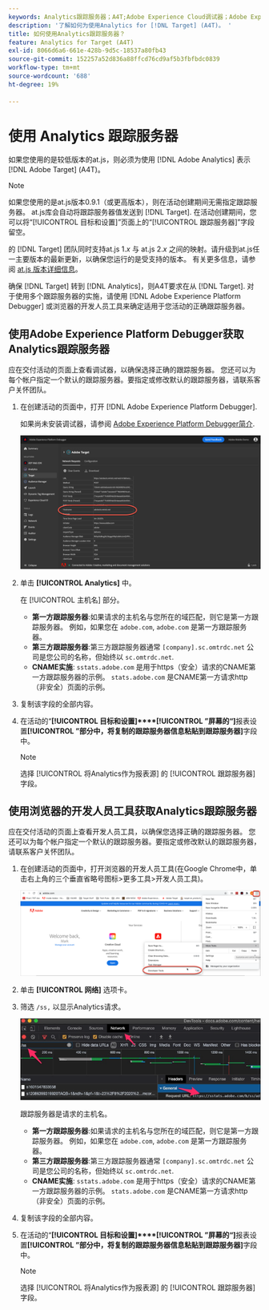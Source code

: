 ```yaml
---
keywords: Analytics跟踪服务器；A4T;Adobe Experience Cloud调试器；Adobe Experience Platform调试器；报表源；开发人员工具
description: '了解如何为使用Analytics for [!DNL Target] (A4T)。 '
title: 如何使用Analytics跟踪服务器？
feature: Analytics for Target (A4T)
exl-id: 8066d6a6-661e-428b-9d5c-18537a80fb43
source-git-commit: 152257a52d836a88ffcd76cd9af5b3fbfbdc0839
workflow-type: tm+mt
source-wordcount: '688'
ht-degree: 19%

---
```


# 使用 Analytics 跟踪服务器

如果您使用的是较低版本的at.js，则必须为使用 [!DNL Adobe Analytics] 表示 [!DNL Adobe Target] (A4T)。

>[!NOTE]
>
>如果您使用的是at.js版本0.9.1（或更高版本），则在活动创建期间无需指定跟踪服务器。 at.js库会自动将跟踪服务器值发送到 [!DNL Target]. 在活动创建期间，您可以将“[!UICONTROL 目标和设置]”页面上的“[!UICONTROL 跟踪服务器]”字段留空。
>
>的 [!DNL Target] 团队同时支持at.js 1.*x* 与 at.js 2.*x* 之间的映射。请升级到at.js任一主要版本的最新更新，以确保您运行的是受支持的版本。 有关更多信息，请参阅 [at.js 版本详细信息](/help/main/c-implementing-target/c-implementing-target-for-client-side-web/target-atjs-versions.md)。

确保 [!DNL Target] 转到 [!DNL Analytics]，则A4T要求在从 [!DNL Target]. 对于使用多个跟踪服务器的实施，请使用 [!DNL Adobe Experience Platform Debugger] 或浏览器的开发人员工具来确定适用于您活动的正确跟踪服务器。

## 使用Adobe Experience Platform Debugger获取Analytics跟踪服务器

应在交付活动的页面上查看调试器，以确保选择正确的跟踪服务器。 您还可以为每个帐户指定一个默认的跟踪服务器。要指定或修改默认的跟踪服务器，请联系客户关怀团队。

1. 在创建活动的页面中，打开 [!DNL Adobe Experience Platform Debugger].

   如果尚未安装调试器，请参阅 [Adobe Experience Platform Debugger简介](https://experienceleague.adobe.com/docs/platform-learn/tutorials/data-ingestion/web-sdk/introduction-to-the-experience-platform-debugger.html).

   ![](assets/Screen_DebuggerTrackServ.png)

1. 单击 **[!UICONTROL Analytics]** 中。

   在 [!UICONTROL 主机名] 部分。

   * **第一方跟踪服务器**:如果请求的主机名与您所在的域匹配，则它是第一方跟踪服务器。 例如，如果您在 `adobe.com`, `adobe.com` 是第一方跟踪服务器。
   * **第三方跟踪服务器**:第三方跟踪服务器通常 `[company].sc.omtrdc.net` 公司是您公司的名称，但始终以 `sc.omtrdc.net`.
   * **CNAME实施**: `sstats.adobe.com` 是用于https（安全）请求的CNAME第一方跟踪服务器的示例。 `stats.adobe.com` 是CNAME第一方请求http（非安全）页面的示例。

1. 复制该字段的全部内容。

1. 在活动的“**[!UICONTROL 目标和设置]****[!UICONTROL ”屏幕的“]**&#x200B;报表设置&#x200B;**[!UICONTROL ”部分中，将复制的跟踪服务器信息粘贴到跟踪服务器]**&#x200B;字段中。

   >[!NOTE]
   >
   >选择 [!UICONTROL 将Analytics作为报表源] 的 [!UICONTROL 跟踪服务器] 字段。

## 使用浏览器的开发人员工具获取Analytics跟踪服务器

应在交付活动的页面上查看开发人员工具，以确保您选择正确的跟踪服务器。 您还可以为每个帐户指定一个默认的跟踪服务器。要指定或修改默认的跟踪服务器，请联系客户关怀团队。

1. 在创建活动的页面中，打开浏览器的开发人员工具(在Google Chrome中，单击右上角的三个垂直省略号图标>更多工具>开发人员工具)。

   ![Chrome开发人员工具](/help/main/c-integrating-target-with-mac/a4t/assets/chrome-dev-tools.png)

1. 单击 **[!UICONTROL 网络]** 选项卡。

1. 筛选 `/ss,` 以显示Analytics请求。

   ![使用/ss搜索的Chrome开发人员工具](/help/main/c-integrating-target-with-mac/a4t/assets/chrome-search.png)

   跟踪服务器是请求的主机名。

   * **第一方跟踪服务器**:如果请求的主机名与您所在的域匹配，则它是第一方跟踪服务器。 例如，如果您在 `adobe.com`, `adobe.com` 是第一方跟踪服务器。
   * **第三方跟踪服务器**:第三方跟踪服务器通常 `[company].sc.omtrdc.net` 公司是您公司的名称，但始终以 `sc.omtrdc.net`.
   * **CNAME实施**: `sstats.adobe.com` 是用于https（安全）请求的CNAME第一方跟踪服务器的示例。 `stats.adobe.com` 是CNAME第一方请求http（非安全）页面的示例。

1. 复制该字段的全部内容。

1. 在活动的“**[!UICONTROL 目标和设置]****[!UICONTROL ”屏幕的“]**&#x200B;报表设置&#x200B;**[!UICONTROL ”部分中，将复制的跟踪服务器信息粘贴到跟踪服务器]**&#x200B;字段中。

   >[!NOTE]
   >
   >选择 [!UICONTROL 将Analytics作为报表源] 的 [!UICONTROL 跟踪服务器] 字段。
